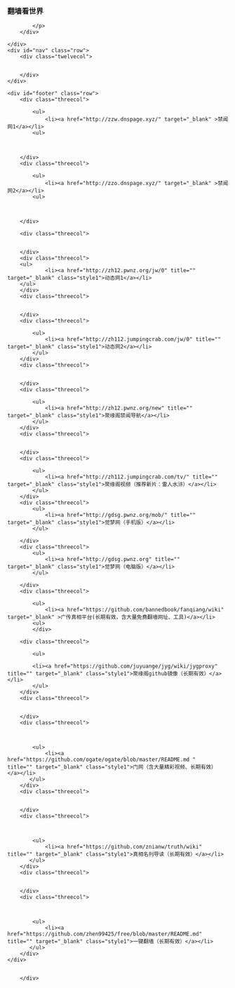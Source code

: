 <head>
<meta name="viewport" content="width=device-width, initial-scale=1.0"/>
</head>
<body>
<div class="container">
	<div id="header" class="row">
		<div class="sevencol">
		 <h3>翻墙看世界</h3>
		</div>
		<div class="fivecol last">
			<p>
				
			</p>
		</div>
		
	</div>
	<div id="nav" class="row">
		<div class="twelvecol">
				
		
		</div>
	</div>
	
	<div id="footer" class="row">
		<div class="threecol">
			
			<ul>
				<li><a href="http://zzw.dnspage.xyz/" target="_blank" >禁闻网1</a></li>
			<ul>
				
			
			
		</div>
		<div class="threecol">
			
			<ul>
				<li><a href="http://zzo.dnspage.xyz/" target="_blank" >禁闻网2</a></li>
			<ul>
				

			
		</div>
		
		<div class="threecol">
			
			
		</div>
		<div class="threecol">
		<ul>
				<li><a href="http://zh12.pwnz.org/jw/0" title="" target="_blank" class="style1">动态网1</a></li>
		</ul>
		</div>
		<div class="threecol">
			
			
		</div>
		<div class="threecol">
			
			<ul>
				<li><a href="http://zh112.jumpingcrab.com/jw/0" title="" target="_blank" class="style1">动态网2</a></li>
			</ul>
		</div>
		<div class="threecol">
			
			
		</div>
		<div class="threecol">
			
			<ul>	
				<li><a href="http://zh12.pwnz.org/new" title="" target="_blank" class="style1">聚缘阁禁闻导航</a></li>
			</ul>
		</div>
		<div class="threecol">
			
			
		</div>
		<div class="threecol">
			
			<ul>	
				<li><a href="http://zh112.jumpingcrab.com/tv/" title="" target="_blank" class="style1">聚缘阁视频（推荐新片：雷人水浒）</a></li>
			</ul>
		</div>
		<div class="threecol">
			<ul>	
				<li><a href="http://gdsg.pwnz.org/mob/" title="" target="_blank" class="style1">觉梦网（手机版）</a></li>
			</ul>
			
		</div>
		<div class="threecol">
			<ul>	
				<li><a href="http://gdsg.pwnz.org" title="" target="_blank" class="style1">觉梦网（电脑版）</a></li>
			</ul>
			
		</div>
		<div class="threecol">
			
			<ul>
				<li><a href="https://github.com/bannedbook/fanqiang/wiki" target="_blank" >广传真相平台(长期有效，含大量免费翻墙网址、工具)</a></li>
			<ul>
			</div>
		
		<div class="threecol">
			
			<ul>
			
			<li><a href="https://github.com/juyuange/jyg/wiki/jygproxy" title="" target="_blank" class="style1">聚缘阁github镜像（长期有效）</a></li>
			</ul>
		</div>
		<div class="threecol">
			
			
		</div>
		<div class="threecol">
			
				
				
			<ul>
				<li><a href="https://github.com/ogate/ogate/blob/master/README.md "   title="" target="_blank" class="style1">门网（含大量精彩视频、长期有效）</a></li>
	       </ul>
		</div>
		<div class="threecol">
			
			
		</div>
		<div class="threecol">
			
				
				
			<ul>
				<li><a href="https://github.com/znianw/truth/wiki"   title="" target="_blank" class="style1">真相名刊导读（长期有效）</a></li>
	       </ul>
		</div>
		<div class="threecol">
			
			
		</div>
		<div class="threecol">
			
				
				
			<ul>
				<li><a href="https://github.com/zhen99425/free/blob/master/README.md"   title="" target="_blank" class="style1">一键翻墙（长期有效）</a></li>
	       </ul>
		</div>
	</div>

		
		</div>
	
</div>

</body>
</html>
